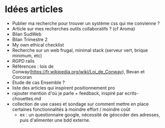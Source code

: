 # Idées articles

- Publier ma recherche pour trouver un système css qui me convienne ?
- Article sur mes recherches outils collaboratifs ? (cf Aroma)
- Bilan SudWeb
- Bilan Trimestre 2
- My own ethical checklist
- Recherche sur un web frugal, minimal stack (serveur vert, brique minimum, etc)
- RGPD rails
- Références : lois de Conway(https://fr.wikipedia.org/wiki/Loi_de_Conway), Bevan et Corcoran
- Etude de cas Ensemble ?
- liste des articles qui inspirent positionnement pro
- rajouter mention d'où je parle + feedback, inspiré par ecrits-chouettes.md
- collection de use cases et sondage sur comment mettre en place certaines fonctionnalités à moindre effort / moindre coût
  - ex : un questionnaire google, nécessité de géocoder des adresses, puis d'alimenter une bdd externe.
